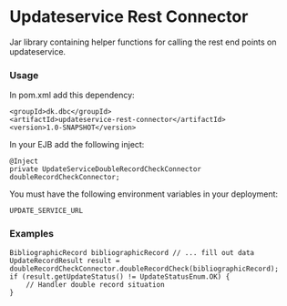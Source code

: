 # Updateservice Rest Connector
Jar library containing helper functions for calling the rest end points on updateservice.

### Usage
In pom.xml add this dependency:

    <groupId>dk.dbc</groupId>
    <artifactId>updateservice-rest-connector</artifactId>
    <version>1.0-SNAPSHOT</version>

In your EJB add the following inject:

    @Inject
    private UpdateServiceDoubleRecordCheckConnector doubleRecordCheckConnector;

You must have the following environment variables in your deployment:

    UPDATE_SERVICE_URL

### Examples
    BibliographicRecord bibliographicRecord // ... fill out data
    UpdateRecordResult result = doubleRecordCheckConnector.doubleRecordCheck(bibliographicRecord);
    if (result.getUpdateStatus() != UpdateStatusEnum.OK) {
        // Handler double record situation
    } 
